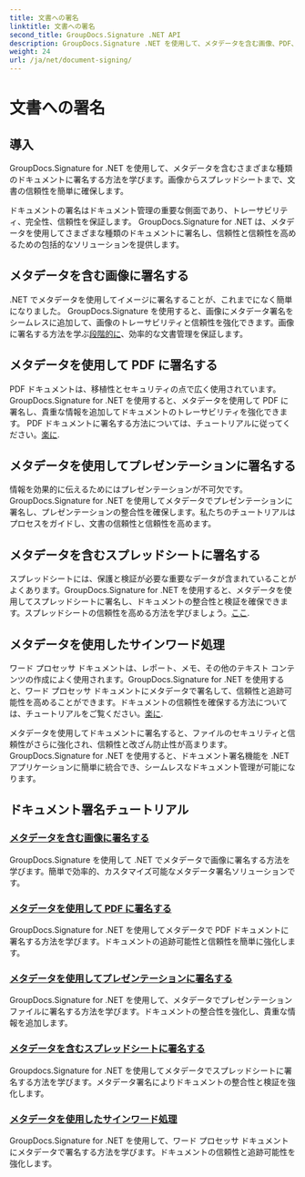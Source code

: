 ```yaml
---
title: 文書への署名
linktitle: 文書への署名
second_title: GroupDocs.Signature .NET API
description: GroupDocs.Signature .NET を使用して、メタデータを含む画像、PDF、プレゼンテーション、スプレッドシート、および Word ドキュメントに署名します。文書の信頼性と完全性を強化します。
weight: 24
url: /ja/net/document-signing/
---
```


# 文書への署名

## 導入

GroupDocs.Signature for .NET を使用して、メタデータを含むさまざまな種類のドキュメントに署名する方法を学びます。画像からスプレッドシートまで、文書の信頼性を簡単に確保します。

ドキュメントの署名はドキュメント管理の重要な側面であり、トレーサビリティ、完全性、信頼性を保証します。 GroupDocs.Signature for .NET は、メタデータを使用してさまざまな種類のドキュメントに署名し、信頼性と信頼性を高めるための包括的なソリューションを提供します。

## メタデータを含む画像に署名する
.NET でメタデータを使用してイメージに署名することが、これまでになく簡単になりました。 GroupDocs.Signature を使用すると、画像にメタデータ署名をシームレスに追加して、画像のトレーサビリティと信頼性を強化できます。画像に署名する方法を学ぶ[段階的に](./sign-image-with-metadata/)、効率的な文書管理を保証します。

## メタデータを使用して PDF に署名する
PDF ドキュメントは、移植性とセキュリティの点で広く使用されています。 GroupDocs.Signature for .NET を使用すると、メタデータを使用して PDF に署名し、貴重な情報を追加してドキュメントのトレーサビリティを強化できます。 PDF ドキュメントに署名する方法については、チュートリアルに従ってください。[楽に](./sign-pdf-with-metadata/).

## メタデータを使用してプレゼンテーションに署名する
情報を効果的に伝えるためにはプレゼンテーションが不可欠です。 GroupDocs.Signature for .NET を使用してメタデータでプレゼンテーションに署名し、プレゼンテーションの整合性を確保します。私たちのチュートリアルはプロセスをガイドし、文書の信頼性と信頼性を高めます。

## メタデータを含むスプレッドシートに署名する
スプレッドシートには、保護と検証が必要な重要なデータが含まれていることがよくあります。GroupDocs.Signature for .NET を使用すると、メタデータを使用してスプレッドシートに署名し、ドキュメントの整合性と検証を確保できます。スプレッドシートの信頼性を高める方法を学びましょう。[ここ](./sign-spreadsheet-with-metadata/).

## メタデータを使用したサインワード処理
ワード プロセッサ ドキュメントは、レポート、メモ、その他のテキスト コンテンツの作成によく使用されます。GroupDocs.Signature for .NET を使用すると、ワード プロセッサ ドキュメントにメタデータで署名して、信頼性と追跡可能性を高めることができます。ドキュメントの信頼性を確保する方法については、チュートリアルをご覧ください。[楽に](./sign-word-processing-with-metadata/).

メタデータを使用してドキュメントに署名すると、ファイルのセキュリティと信頼性がさらに強化され、信頼性と改ざん防止性が高まります。GroupDocs.Signature for .NET を使用すると、ドキュメント署名機能を .NET アプリケーションに簡単に統合でき、シームレスなドキュメント管理が可能になります。

## ドキュメント署名チュートリアル
### [メタデータを含む画像に署名する](./sign-image-with-metadata/)
GroupDocs.Signature を使用して .NET でメタデータで画像に署名する方法を学びます。簡単で効率的、カスタマイズ可能なメタデータ署名ソリューションです。
### [メタデータを使用して PDF に署名する](./sign-pdf-with-metadata/)
GroupDocs.Signature for .NET を使用してメタデータで PDF ドキュメントに署名する方法を学びます。ドキュメントの追跡可能性と信頼性を簡単に強化します。
### [メタデータを使用してプレゼンテーションに署名する](./sign-presentation-with-metadata/)
GroupDocs.Signature for .NET を使用して、メタデータでプレゼンテーション ファイルに署名する方法を学びます。ドキュメントの整合性を強化し、貴重な情報を追加します。
### [メタデータを含むスプレッドシートに署名する](./sign-spreadsheet-with-metadata/)
Groupdocs.Signature for .NET を使用してメタデータでスプレッドシートに署名する方法を学びます。メタデータ署名によりドキュメントの整合性と検証を強化します。
### [メタデータを使用したサインワード処理](./sign-word-processing-with-metadata/)
GroupDocs.Signature for .NET を使用して、ワード プロセッサ ドキュメントにメタデータで署名する方法を学びます。ドキュメントの信頼性と追跡可能性を強化します。